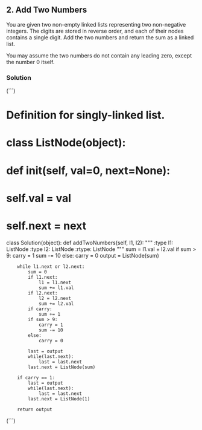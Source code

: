 ## 2. Add Two Numbers
You are given two non-empty linked lists representing two non-negative integers. The digits are stored in reverse order, and each of their nodes contains a single digit. Add the two numbers and return the sum as a linked list.

You may assume the two numbers do not contain any leading zero, except the number 0 itself.

### Solution
(```)
# Definition for singly-linked list.
# class ListNode(object):
#     def __init__(self, val=0, next=None):
#         self.val = val
#         self.next = next

class Solution(object):
    def addTwoNumbers(self, l1, l2):
        """
        :type l1: ListNode
        :type l2: ListNode
        :rtype: ListNode
        """
        sum = l1.val + l2.val
        if sum > 9:
            carry = 1
            sum -= 10
        else:
            carry = 0
        output = ListNode(sum)
        
        while l1.next or l2.next:
            sum = 0
            if l1.next:
                l1 = l1.next
                sum += l1.val
            if l2.next:
                l2 = l2.next
                sum += l2.val
            if carry:
                sum += 1
            if sum > 9:
                carry = 1
                sum -= 10
            else:
                carry = 0
            
            last = output
            while(last.next):
                last = last.next
            last.next = ListNode(sum)
            
        if carry == 1:
            last = output
            while(last.next):
                last = last.next
            last.next = ListNode(1)
            
        return output
(```)
